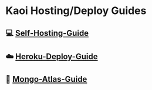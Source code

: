 # Kaoi Hosting/Deploy Guides

## 💻 [Self-Hosting-Guide](https://github.com/Hiroto77/Kaoi-Guides/blob/main/Self-hosting-guide.md)
## ☁️ [Heroku-Deploy-Guide](https://github.com/Hiroto77/Kaoi-Guides/blob/main/Heroku-Deploy-Guide.md) 
## 💚 [Mongo-Atlas-Guide](https://github.com/Hiroto77/Kaoi-Guides/blob/main/Mongo-Atlas-guide.md)
